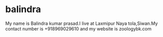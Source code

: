 # balindra
My name is Balindra kumar prasad.I live at Laxmipur Naya tola,Siwan.My contact number is +918969029610 and my website is zoologybk.com

